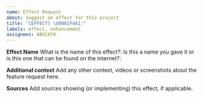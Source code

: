 ```yaml
---
name: Effect Request
about: Suggest an effect for this project
title: "[EFFECT] \U0001F4A1:"
labels: effect, enhancement
assignees: ABUCKY0
---
```

**Effect Name**
What is the name of this effect?:
Is this a name you gave it or is this one that can be found on the internet?:

**Additional context**
Add any other context, videos or screenshots about the feature request here.

**Sources**
Add sources showing (or implementing) this effect, if applicable.
